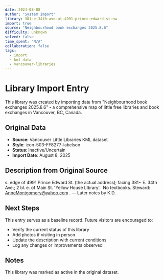 ```yaml
---
date: 2024-08-08
author: "System Import"
library: 381-e-34th-ave-at-4991-prince-edward-st-nw
import: true
source: "Neighbourhood book exchanges 2025.8.6"
difficulty: unknown
solved: false
time_spent: "N/A"
collaboration: false
tags:
  - import
  - kml-data
  - vancouver-libraries
---
```


# Library Import Entry

This library was created by importing data from "Neighbourhood book exchanges 2025.8.6" - a comprehensive map of little free libraries and book exchanges in Vancouver, BC, Canada.

## Original Data

- **Source**: Vancouver Little Libraries KML dataset
- **Style**: icon-503-FF8277-labelson
- **Status**: Inactive/Uncertain
- **Import Date**: August 8, 2025

## Description from Original Source

s. edge of 4991 Prince Edward St. (the actual address); facing 381~ E. 34th Ave.; 
2 bl. e. of Main St.
'Yellow House LIbrary'.  No textbooks.
Steward: AnneMontgomery@yahoo.com .
— Later notes by K.D.



## Next Steps

This entry serves as a baseline record. Future visitors are encouraged to:
- Verify the current status of this library
- Add photos if visiting in person
- Update the description with current conditions
- Log any changes or improvements observed

## Notes

This library was marked as active in the original dataset.
